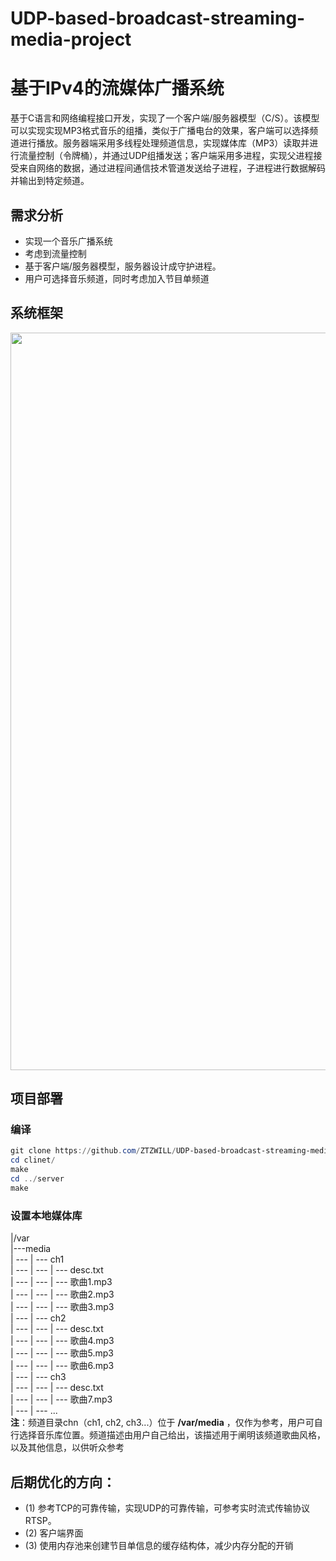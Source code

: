 # UDP-based-broadcast-streaming-media-project
# 基于IPv4的流媒体广播系统
基于C语言和网络编程接口开发，实现了一个客户端/服务器模型（C/S）。该模型可以实现实现MP3格式音乐的组播，类似于广播电台的效果，客户端可以选择频道进行播放。服务器端采用多线程处理频道信息，实现媒体库（MP3）读取并进行流量控制（令牌桶），并通过UDP组播发送；客户端采用多进程，实现父进程接受来自网络的数据，通过进程间通信技术管道发送给子进程，子进程进行数据解码并输出到特定频道。

## 需求分析
- 实现一个音乐广播系统
- 考虑到流量控制
- 基于客户端/服务器模型，服务器设计成守护进程。
- 用户可选择音乐频道，同时考虑加入节目单频道

## 系统框架
<p align="center">
<img width = '1012' height = '1180' src = "https://github.com/ZTZWILL/UDP-based-broadcast-streaming-media-project/tree/main/images/server.jpg"/>
</p>

## 项目部署
### 编译
```powershell
git clone https://github.com/ZTZWILL/UDP-based-broadcast-streaming-media-project.git
cd clinet/
make
cd ../server
make
```
### 设置本地媒体库
|/var
<br/>|---media</br>
| --- | --- ch1
<br/>| --- | --- | --- desc.txt</br>
| --- | --- | --- 歌曲1.mp3
<br/>| --- | --- | --- 歌曲2.mp3</br>
| --- | --- | --- 歌曲3.mp3
<br/>| --- | --- ch2</br>
| --- | --- | --- desc.txt
<br/>| --- | --- | --- 歌曲4.mp3</br>
| --- | --- | --- 歌曲5.mp3
<br/>| --- | --- | --- 歌曲6.mp3</br>
| --- | --- ch3
<br/>| --- | --- | --- desc.txt</br>
| --- | --- | --- 歌曲7.mp3
<br/>| --- | --- ...</br>
**注**：频道目录chn（ch1, ch2, ch3...）位于 **/var/media** ，仅作为参考，用户可自行选择音乐库位置。频道描述由用户自己给出，该描述用于阐明该频道歌曲风格，以及其他信息，以供听众参考



## 后期优化的方向：
-  (1) 参考TCP的可靠传输，实现UDP的可靠传输，可参考实时流式传输协议RTSP。
-  (2) 客户端界面
-  (3) 使用内存池来创建节目单信息的缓存结构体，减少内存分配的开销
